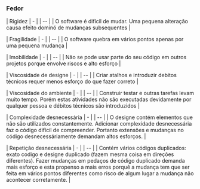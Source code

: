### Fedor

| Rigidez | - |
| -- |
| O software é difícil de mudar. Uma pequena alteração causa efeito dominó de mudanças subsequentes |

| Fragilidade | - |
| -- |
| O software quebra em vários pontos apenas por uma pequena mudança |

| Imobilidade | - |
| -- |
| Não se pode usar parte do seu código em outros projetos porque envolve riscos e alto esforço |

| Viscosidade de designe | - |
| -- |
| Criar atalhos e introduzir debitos técnicos requer menos esforço do que fazer correto |

| Viscosidade do ambiente | - |
| -- |
| Construir testar e outras tarefas levam muito tempo. Porém estas atividades não são executadas devidamente por qualquer pessoa e débitos técnicos são introduzidos |

| Complexidade desnecessária | - |
| -- |
| O designe contém elementos que não são utilizados constantemente. Adicionar complexidade desnecessária faz o código difícil de compreender. Portanto extensões e mudanças no código desnecessáriamente demandam altos esforços. |

| Repetição desnecessária | - |
| -- |
| Contém vários códigos duplicados: exato codigo e designe duplicado (fazem mesma coisa em direções diferentes). Fazer mudanças em pedaços de código duplicado demanda mais esforço e esta propenso a mais erros porquê a mudança tem que ser feita em vários pontos diferentes como risco de algum lugar a mudança não acontecer corretamente. |
